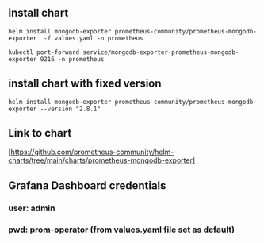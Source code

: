 ## install chart
```
helm install mongodb-exporter prometheus-community/prometheus-mongodb-exporter  -f values.yaml -n prometheus
```
```
kubectl port-forward service/mongodb-exporter-prometheus-mongodb-exporter 9216 -n prometheus
``` 

## install chart with fixed version
```
helm install mongodb-exporter prometheus-community/prometheus-mongodb-exporter --version "2.8.1" 
```


## Link to chart
[https://github.com/prometheus-community/helm-charts/tree/main/charts/prometheus-mongodb-exporter]



## Grafana Dashboard credentials

### user: admin
### pwd: prom-operator (from values.yaml file set as default)


